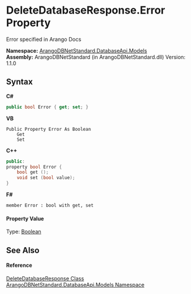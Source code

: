 # DeleteDatabaseResponse.Error Property 
 

Error specified in Arango Docs

**Namespace:**&nbsp;<a href="e5881068-7aa9-3b9e-6254-e9d29145ad7d">ArangoDBNetStandard.DatabaseApi.Models</a><br />**Assembly:**&nbsp;ArangoDBNetStandard (in ArangoDBNetStandard.dll) Version: 1.1.0

## Syntax

**C#**<br />
``` C#
public bool Error { get; set; }
```

**VB**<br />
``` VB
Public Property Error As Boolean
	Get
	Set
```

**C++**<br />
``` C++
public:
property bool Error {
	bool get ();
	void set (bool value);
}
```

**F#**<br />
``` F#
member Error : bool with get, set

```


#### Property Value
Type: <a href="https://docs.microsoft.com/dotnet/api/system.boolean" target="_blank" rel="noopener noreferrer">Boolean</a>

## See Also


#### Reference
<a href="0e3d6be1-9576-51f1-a155-09229489af63">DeleteDatabaseResponse Class</a><br /><a href="e5881068-7aa9-3b9e-6254-e9d29145ad7d">ArangoDBNetStandard.DatabaseApi.Models Namespace</a><br />